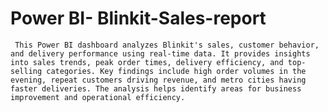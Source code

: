# Power BI- Blinkit-Sales-report
     This Power BI dashboard analyzes Blinkit's sales, customer behavior, and delivery performance using real-time data. It provides insights into sales trends, peak order times, delivery efficiency, and top-selling categories. Key findings include high order volumes in the evening, repeat customers driving revenue, and metro cities having faster deliveries. The analysis helps identify areas for business improvement and operational efficiency.

